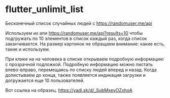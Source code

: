 # flutter_unlimit_list
 
Бесконечный список случайных людей с https://randomuser.me/api

Используем их апи https://randomuser.me/api?results=10 чтобы подгружать по 10 элементов в список каждый раз, когда список заканчивается. На размер картинок не обращаем внимание: какие есть, такие и используем.

При клике на на человека в списке открываем подробную информацию с прозрачной подложкой. Подробную информацию можно листать влево-вправо, перемещаясь по списку людей вперед и назад. Когда долистываем до конца, также появляется индикация загрузки и догружается еще 10 пользователей.

Вот ссылка на образец. https://yadi.sk/d/_SubMxeyOZxhoA